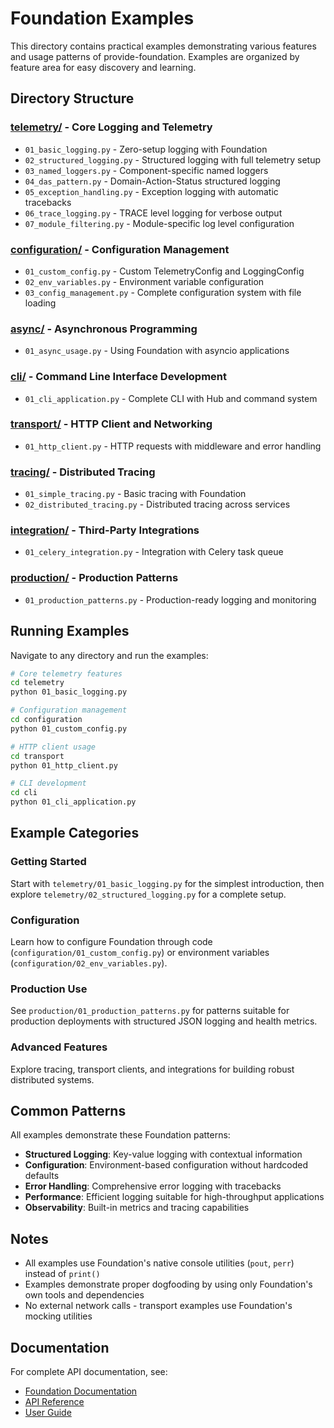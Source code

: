 # Foundation Examples

This directory contains practical examples demonstrating various features and usage patterns of provide-foundation. Examples are organized by feature area for easy discovery and learning.

## Directory Structure

### [telemetry/](telemetry/) - Core Logging and Telemetry
- `01_basic_logging.py` - Zero-setup logging with Foundation
- `02_structured_logging.py` - Structured logging with full telemetry setup
- `03_named_loggers.py` - Component-specific named loggers  
- `04_das_pattern.py` - Domain-Action-Status structured logging
- `05_exception_handling.py` - Exception logging with automatic tracebacks
- `06_trace_logging.py` - TRACE level logging for verbose output
- `07_module_filtering.py` - Module-specific log level configuration

### [configuration/](configuration/) - Configuration Management
- `01_custom_config.py` - Custom TelemetryConfig and LoggingConfig
- `02_env_variables.py` - Environment variable configuration
- `03_config_management.py` - Complete configuration system with file loading

### [async/](async/) - Asynchronous Programming
- `01_async_usage.py` - Using Foundation with asyncio applications

### [cli/](cli/) - Command Line Interface Development
- `01_cli_application.py` - Complete CLI with Hub and command system

### [transport/](transport/) - HTTP Client and Networking
- `01_http_client.py` - HTTP requests with middleware and error handling

### [tracing/](tracing/) - Distributed Tracing
- `01_simple_tracing.py` - Basic tracing with Foundation
- `02_distributed_tracing.py` - Distributed tracing across services

### [integration/](integration/) - Third-Party Integrations
- `01_celery_integration.py` - Integration with Celery task queue

### [production/](production/) - Production Patterns
- `01_production_patterns.py` - Production-ready logging and monitoring

## Running Examples

Navigate to any directory and run the examples:

```bash
# Core telemetry features
cd telemetry
python 01_basic_logging.py

# Configuration management
cd configuration  
python 01_custom_config.py

# HTTP client usage
cd transport
python 01_http_client.py

# CLI development
cd cli
python 01_cli_application.py
```

## Example Categories

### Getting Started
Start with `telemetry/01_basic_logging.py` for the simplest introduction, then explore `telemetry/02_structured_logging.py` for a complete setup.

### Configuration
Learn how to configure Foundation through code (`configuration/01_custom_config.py`) or environment variables (`configuration/02_env_variables.py`).

### Production Use
See `production/01_production_patterns.py` for patterns suitable for production deployments with structured JSON logging and health metrics.

### Advanced Features
Explore tracing, transport clients, and integrations for building robust distributed systems.

## Common Patterns

All examples demonstrate these Foundation patterns:

- **Structured Logging**: Key-value logging with contextual information
- **Configuration**: Environment-based configuration without hardcoded defaults
- **Error Handling**: Comprehensive error logging with tracebacks
- **Performance**: Efficient logging suitable for high-throughput applications
- **Observability**: Built-in metrics and tracing capabilities

## Notes

- All examples use Foundation's native console utilities (`pout`, `perr`) instead of `print()`
- Examples demonstrate proper dogfooding by using only Foundation's own tools and dependencies
- No external network calls - transport examples use Foundation's mocking utilities

## Documentation

For complete API documentation, see:
- [Foundation Documentation](../docs/)
- [API Reference](../docs/api/)
- [User Guide](../docs/guide/)